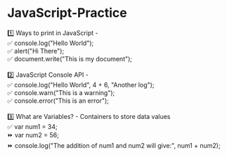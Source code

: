 # JavaScript-Practice

1️⃣ Ways to print in JavaScript - <br>
✅ console.log("Hello World"); <br>
✅ alert("Hi There"); <br>
✅ document.write("This is my document"); <br>
<br>
2️⃣ JavaScript Console API - <br>
✅ console.log("Hello World", 4 + 6, "Another log"); <br>
✅ console.warn("This is a warning"); <br>
✅ console.error("This is an error"); <br>
<br>
3️⃣ What are Variables? - Containers to store data values <br>
✅ var num1 = 34; <br>
⏩ var num2 = 56; <br>
⏩ console.log("The addition of num1 and num2 will give:", num1 + num2); <br>
